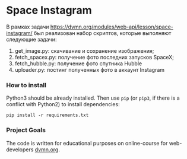 # Space Instagram

В рамках задачи https://dvmn.org/modules/web-api/lesson/space-instagram/ был реализован набор скриптов, которые выполняют следующие задачи:
1. get_image.py: скачивание и сохранение изображения;
2. fetch_spacex.py: получение фото последних запусков SpaceX;
3. fetch_hubble.py: получение фото спутника Hubble
4. uploader.py: постинг полученных фото в аккаунт Instagram

### How to install

Python3 should be already installed. 
Then use `pip` (or `pip3`, if there is a conflict with Python2) to install dependencies:
```
pip install -r requirements.txt
```

### Project Goals

The code is written for educational purposes on online-course for web-developers [dvmn.org](https://dvmn.org/).
